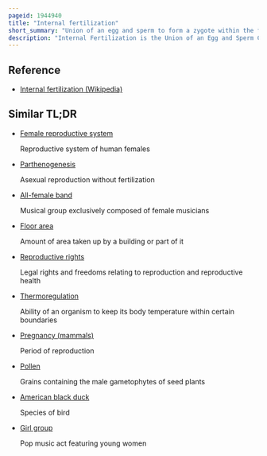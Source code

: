```yaml
---
pageid: 1944940
title: "Internal fertilization"
short_summary: "Union of an egg and sperm to form a zygote within the female body"
description: "Internal Fertilization is the Union of an Egg and Sperm Cell during sexual Reproduction inside the female Body. Internal Fertilization, unlike its Counterpart, external Fertilization, brings more Control to the Female with Reproduction. For internal Fertilization to take Place there must be a Way for the Male to introduce the Sperm into the Female's reproductive Tract."
---
```


## Reference

- [Internal fertilization (Wikipedia)](https://en.wikipedia.org/?curid=1944940)

## Similar TL;DR

- [Female reproductive system](/tldr/en/female-reproductive-system)

  Reproductive system of human females

- [Parthenogenesis](/tldr/en/parthenogenesis)

  Asexual reproduction without fertilization

- [All-female band](/tldr/en/all-female-band)

  Musical group exclusively composed of female musicians

- [Floor area](/tldr/en/floor-area)

  Amount of area taken up by a building or part of it

- [Reproductive rights](/tldr/en/reproductive-rights)

  Legal rights and freedoms relating to reproduction and reproductive health

- [Thermoregulation](/tldr/en/thermoregulation)

  Ability of an organism to keep its body temperature within certain boundaries

- [Pregnancy (mammals)](/tldr/en/pregnancy-mammals)

  Period of reproduction

- [Pollen](/tldr/en/pollen)

  Grains containing the male gametophytes of seed plants

- [American black duck](/tldr/en/american-black-duck)

  Species of bird

- [Girl group](/tldr/en/girl-group)

  Pop music act featuring young women
